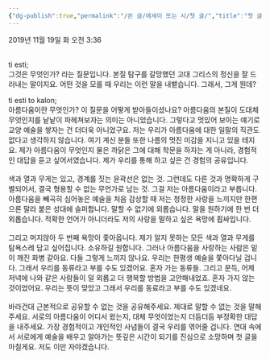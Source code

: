 ```yaml
---
{"dg-publish":true,"permalink":"/쓴 글/에세이 또는 시/첫 글/","title":"첫 글","tags":["아름다움","경험","예술"],"noteIcon":""}
---
```


2019년 11월 19일 화 오전 3:36<br/>
<br/>

ti esti;<br/>
그것은 무엇인가? 라는 질문입니다. 본질 탐구를 갈망했던 고대 그리스의 정신을 잘 드러내는 말이지요. 어떤 것을 모를 때 우리는 이런 말을 내뱉습니다. 그래서, 그게 뭔데?<br/>

ti esti to kalon;<br/>
아름다움이란 무엇인가? 이 질문을 어떻게 받아들이셨나요? 아름다움의 본질이 도대체 무엇인지를 낱낱이 파헤쳐보자는 의미는 아니었습니다. 그렇다고 멋있어 보이는 얘기로 교양 예술을 쌓자는 건 더더욱 아니었구요. 저는 우리가 아름다움에 대한 일말의 직관도 없다고 생각하지 않습니다. 여기 계신 분들 또한 나름의 멋진 미감을 지니고 있을 테지요. 제가 아름다움이 무엇인지 물은 까닭은 그에 대해 학문을 하자는 게 아니라, 경험적인 대답을 듣고 싶어서였습니다. 제가 우리를 통해 하고 싶은 건 경험의 공유입니다.<br/>
<br/>
색과 열과 무게는 있고, 경계를 짓는 윤곽선은 없는 것. 그런데도 다른 것과 명확하게 구별되어서, 결국 형용할 수 없는 무언가로 남는 것. 그걸 저는 아름다움이라고 부릅니다. 아름다움을 빼곡히 심어놓은 예술을 처음 감상할 때 저는 청정한 사랑을 느끼지만 한편으론 말라 붙은 성대에 슬퍼합니다. 말할 수 없기에 외롭습니다. 말을 원하기에 한 번 더 외롭습니다. 적확한 언어가 아니더라도 저의 사랑을 말하고 싶은 욕망에 휩싸입니다.<br/>
<br/>
그리고 머지않아 두 번째 욕망이 좇아옵니다. 제가 알지 못하는 모든 색과 열과 무게를 탐욕스레 담고 싶어집니다. 소유하길 원합니다. 그러나 아름다움을 사랑하는 사람은 밑이 깨진 화병 같아요. 다들 그렇게 느끼지 않나요. 우리는 한평생 예술을 쫓아다닐 겁니다. 그래서 우리를 동류라고 부를 수도 있겠어요. 혼자 가는 동류들. 그리고 문득, 어제 저녁에 나와 같은 사람들이 덜 외롭고 더 행복할 방법을 고안해내었죠. 혼자 가지 않는 것이었어요. 우리는 뜻이 맞았고 그래서 우리를 동료라고 부를 수도 있겠네요.<br/>
<br/>
바라건대 근본적으로 공유할 수 없는 것을 공유해주세요. 제대로 말할 수 없는 것을 말해주세요. 서로의 아름다움이 어디서 왔는지, 대체 무엇이었는지 더듬더듬 부정확한 대답을 내주세요. 가장 경험적이고 개인적인 사념들이 결국 우리를 엮어줄 겁니다. 연대 속에서 서로에게 예술을 배우고 알아가는 뜻깊은 시간이 되기를 진심으로 소망하며 첫 글을 마칠게요. 저도 이만 자야겠습니다.<br/>
